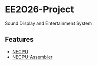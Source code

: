 # EE2026-Project

Sound Display and Entertainment System

## Features

- [NECPU](https://github.com/lirc572/NECPU)
- [NECPU-Assembler](https://github.com/lirc572/NECPU-Assembler)
